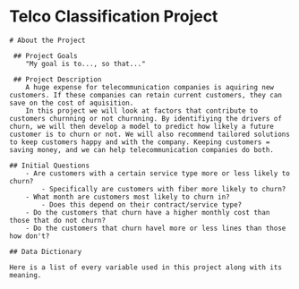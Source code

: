# Telco Classification Project 

    # About the Project 

     ## Project Goals
        "My goal is to..., so that..." 
     
     ## Project Description
        A huge expense for telecommunication companies is aquiring new customers. If these companies can retain current customers, they can save on the cost of aquisition. 
        In this project we will look at factors that contribute to customers churnning or not churnning. By identifiying the drivers of churn, we will then develop a model to predict how likely a future customer is to churn or not. We will also recommend tailored solutions to keep customers happy and with the company. Keeping customers = saving money, and we can help telecommunication companies do both. 
    
    ## Initial Questions
        - Are customers with a certain service type more or less likely to churn? 
            - Specifically are customers with fiber more likely to churn? 
        - What month are customers most likely to churn in? 
            - Does this depend on their contract/service type? 
        - Do the customers that churn have a higher monthly cost than those that do not churn? 
        - Do the customers that churn havel more or less lines than those how don't? 

    ## Data Dictionary 
    
    Here is a list of every variable used in this project along with its meaning. 
